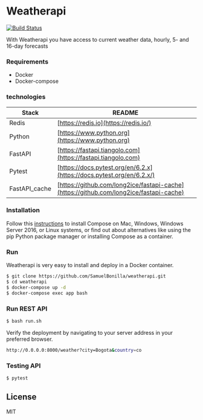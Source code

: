 
# Weatherapi

[![Build Status](https://travis-ci.org/joemccann/dillinger.svg?branch=master)](https://github.com/SamuelBonilla)

With Weatherapi you have access to current weather data, hourly, 5- and 16-day forecasts

### Requirements
  - Docker
  - Docker-compose
 
### technologies

| Stack | README |
| ------ | ------ |
| Redis | [https://redis.io](https://redis.io/) |
| Python | [https://www.python.org](https://www.python.org) |
| FastAPI | [https://fastapi.tiangolo.com](https://fastapi.tiangolo.com) |
| Pytest | [https://docs.pytest.org/en/6.2.x](https://docs.pytest.org/en/6.2.x/) |
| FastAPI_cache | [https://github.com/long2ice/fastapi-cache](https://github.com/long2ice/fastapi-cache) |

### Installation

Follow this [instructions](https://docs.docker.com/compose/install/)  to install Compose on Mac, Windows, Windows Server 2016, or Linux systems, or find out about alternatives like using the pip Python package manager or installing Compose as a container.

### Run
Weatherapi is very easy to install and deploy in a Docker container.

```sh
$ git clone https://github.com/SamuelBonilla/weatherapi.git
$ cd weatherapi
$ docker-compose up -d
$ docker-compose exec app bash
```

### Run REST API

```sh
$ bash run.sh
```


Verify the deployment by navigating to your server address in your preferred browser.

```sh
http://0.0.0.0:8000/weather?city=Bogota&country=co
```

### Testing API

```sh
$ pytest
```

License
----

MIT

